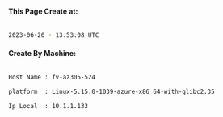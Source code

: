 
   
#### This Page Create at:

```bash

2023-06-20 - 13:53:08 UTC

```

#### Create By Machine:

```bash

Host Name : fv-az305-524

platform  : Linux-5.15.0-1039-azure-x86_64-with-glibc2.35

Ip Local  : 10.1.1.133

```


